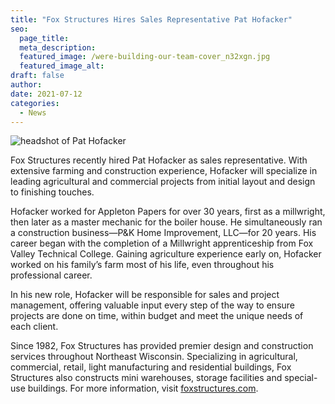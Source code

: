 ```yaml
---
title: "Fox Structures Hires Sales Representative Pat Hofacker"
seo:
  page_title:
  meta_description: 
  featured_image: /were-building-our-team-cover_n32xgn.jpg
  featured_image_alt:
draft: false
author:
date: 2021-07-12
categories:
  - News
---
```


<img src="https://res.cloudinary.com/foxstructures/image/upload/v1685602326/pat-hofacker_dwf7yp.jpg" alt="headshot of Pat Hofacker">

Fox Structures recently hired Pat Hofacker as sales representative. With extensive farming and construction experience, Hofacker will specialize in leading agricultural and commercial projects from initial layout and design to finishing touches.

Hofacker worked for Appleton Papers for over 30 years, first as a millwright, then later as a master mechanic for the boiler house. He simultaneously ran a construction business—P&K Home Improvement, LLC—for 20 years. His career began with the completion of a Millwright apprenticeship from Fox Valley Technical College. Gaining agriculture experience early on, Hofacker worked on his family’s farm most of his life, even throughout his professional career.

In his new role, Hofacker will be responsible for sales and project management, offering valuable input every step of the way to ensure projects are done on time, within budget and meet the unique needs of each client.

Since 1982, Fox Structures has provided premier design and construction services throughout Northeast Wisconsin. Specializing in agricultural, commercial, retail, light manufacturing and residential buildings, Fox Structures also constructs mini warehouses, storage facilities and special-use buildings. For more information, visit [foxstructures.com](/).